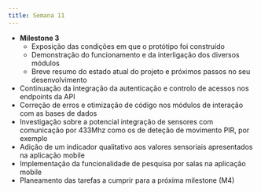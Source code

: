 ```yaml
---
title: Semana 11
---
```


- **Milestone 3**
     - Exposição das condições em que o protótipo foi construído
     - Demonstração do funcionamento e da interligação dos diversos módulos
     - Breve resumo do estado atual do projeto e próximos passos no seu desenvolvimento
- Continuação da integração da autenticação e controlo de acessos nos endpoints da API
- Correção de erros e otimização de código nos módulos de interação com as bases de dados
- Investigação sobre a potencial integração de sensores com comunicação por 433Mhz como os de deteção de movimento PIR, por exemplo
- Adição de um indicador qualitativo aos valores sensoriais apresentados na aplicação mobile
- Implementação da funcionalidade de pesquisa por salas na aplicação mobile
- Planeamento das tarefas a cumprir para a próxima milestone (M4)

